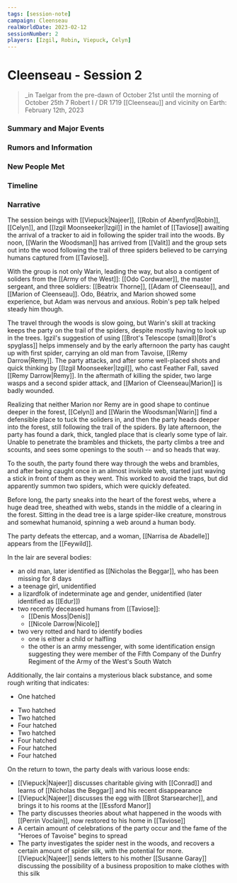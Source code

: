 ```yaml
---
tags: [session-note]
campaign: Cleenseau
realWorldDate: 2023-02-12
sessionNumber: 2
players: [Izgil, Robin, Viepuck, Celyn]
---
```

# Cleenseau - Session 2
>_in Taelgar from the pre-dawn of October 21st until the morning of October 25th
>7 Robert I / DR 1719
>[[Cleenseau]] and vicinity
>on Earth: February 12th, 2023

### Summary and Major Events
### Rumors and Information
### New People Met
### Timeline
### Narrative
The session beings with [[Viepuck|Najeer]], [[Robin of Abenfyrd|Robin]], [[Celyn]], and [[Izgil Moonseeker|Izgil]] in the hamlet of [[Taviose]] awaiting the arrival of a tracker to aid in following the spider trail into the woods. By noon, [[Warin the Woodsman]] has arrived from [[Valit]] and the group sets out into the wood following the trail of three spiders believed to be carrying humans captured from [[Taviose]].

With the group is not only Warin, leading the way, but also a contigent of soliders from the [[Army of the West]]: [[Odo Cordwaner]], the master sergeant, and three soldiers: [[Beatrix Thorne]], [[Adam of Cleenseau]], and [[Marion of Cleenseau]]. Odo, Béatrix, and Marion showed some experience, but Adam was nervous and anxious. Robin's pep talk helped steady him though.

The travel through the woods is slow going, but Warin's skill at tracking keeps the party on the trail of the spiders, despite mostly having to look up in the trees. Igzil's suggestion of using [[Brot's Telescope (small)|Brot's spyglass]] helps immensely and by the early afternoon the party has caught up with first spider, carrying an old man from Tavoise, [[Remy Darrow|Remy]]. The party attacks, and after some well-placed shots and quick thinking by [[Izgil Moonseeker|Izgil]], who cast Feather Fall, saved [[Remy Darrow|Remy]]. In the aftermath of killing the spider, two large wasps and a second spider attack, and [[Marion of Cleenseau|Marion]] is badly wounded.

Realizing that neither Marion nor Remy are in good shape to continue deeper in the forest, [[Celyn]] and [[Warin the Woodsman|Warin]] find a defensible place to tuck the soliders in, and then the party heads deeper into the forest, still following the trail of the spiders. By late afternoon, the party has found a dark, thick, tangled place that is clearly some type of lair. Unable to penetrate the brambles and thickets, the party climbs a tree and scounts, and sees some openings to the south -- and so heads that way.

To the south, the party found there way through the webs and brambles, and after being caught once in an almost invisible web, started just waving a stick in front of them as they went. This worked to avoid the traps, but did apparently summon two spiders, which were quickly defeated. 

Before long, the party sneaks into the heart of the forest webs, where a huge dead tree, sheathed with webs, stands in the middle of a clearing in the forest. Sitting in the dead tree is a large spider-like creature, monstrous and somewhat humanoid, spinning a web around a human body.

The party defeats the ettercap, and a woman, [[Narrisa de Abadelle]] appears from the [[Feywild]]. 

In the lair are several bodies:
* an old man, later identified as [[Nicholas the Beggar]], who has been missing for 8 days
* a teenage girl, unidentified
* a lizardfolk of indeterminate age and gender, unidentified (later identified as [[Edur]])
* two recently deceased humans from [[Taviose]]:
	* [[Denis Moss|Denis]]
	* [[Nicole Darrow|Nicole]]
* two very rotted and hard to identify bodies
	* one is either a child or halfling
	* the other is an army messenger, with some identification ensign suggesting they were member of the Fifth Company of the Dunfry Regiment of the Army of the West's South Watch

Additionally, the lair contains a mysterious black substance, and some rough writing that indicates:
* One hatched
- Two hatched
- Two hatched
- Four hatched
- Two hatched 
- Four hatched
- Four hatched
- Four hatched

On the return to town, the party deals with various loose ends:
* [[Viepuck|Najeer]] discusses charitable giving with [[Conrad]] and learns of [[Nicholas the Beggar]] and his recent disappearance
* [[Viepuck|Najeer]] discusses the egg with [[Brot Starsearcher]], and brings it to his rooms at the [[Essford Manor]]
* The party discusses theories about what happened in the woods with [[Perrin Voclain]], now restored to his home in [[Taviose]]
* A certain amount of celebrations of the party occur and the fame of the "Heroes of Tavoise" begins to spread
* The party investigates the spider nest in the woods, and recovers a certain amount of spider silk, with the potential for more. [[Viepuck|Najeer]] sends letters to his mother [[Susanne Garay]] discussing the possibility of a business proposition to make clothes with this silk
